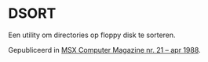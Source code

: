 # DSORT
Een utility om directories op floppy disk te sorteren.

Gepubliceerd in 
[MSX Computer Magazine nr. 21 – apr 1988](https://msxcomputermagazine.nl/archief/mcm-21/).

